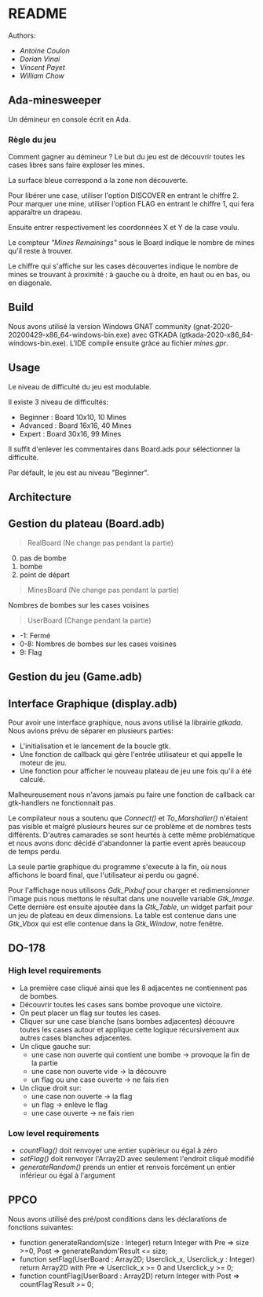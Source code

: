 # README

Authors:

- *Antoine Coulon*
- *Dorian Vinai*
- *Vincent Payet*
- *William Chow*

## Ada-minesweeper

Un démineur en console écrit en Ada.

### Règle du jeu

Comment gagner au démineur ?
Le but du jeu est de découvrir toutes les cases libres sans faire exploser les mines.

La surface bleue correspond a la zone non découverte.

Pour libérer une case, utiliser l'option DISCOVER en entrant le chiffre 2.
Pour marquer une mine, utiliser l'option FLAG en entrant le chiffre 1, qui fera apparaître un drapeau.

Ensuite entrer respectivement les coordonnées X et Y de la case voulu.

Le compteur *"Mines Remainings"* sous le Board indique le nombre de mines qu'il reste à trouver.

Le chiffre qui s'affiche sur les cases découvertes indique le nombre de mines se trouvant à proximité : à gauche ou à droite, en haut ou en bas, ou en diagonale.

## Build

Nous avons utilisé la version Windows GNAT community (gnat-2020-20200429-x86_64-windows-bin.exe) avec GTKADA (gtkada-2020-x86_64-windows-bin.exe). L'IDE compile ensuite grâce au fichier *mines.gpr*.

## Usage

Le niveau de difficulté du jeu est modulable.

Il existe 3 niveau de difficultés:

- Beginner : Board 10x10, 10 Mines
- Advanced : Board 16x16, 40 Mines
- Expert : Board 30x16, 99 Mines

Il suffit d'enlever les commentaires dans Board.ads pour sélectionner la difficulté.

Par défault, le jeu est au niveau "Beginner".

## Architecture

## Gestion du plateau (Board.adb)

> RealBoard (Ne change pas pendant la partie)

0. pas de bombe
1. bombe
2. point de départ

> MinesBoard (Ne change pas pendant la partie)

Nombres de bombes sur les cases voisines

> UserBoard (Change pendant la partie)

- -1: Fermé
- 0-8: Nombres de bombes sur les cases voisines
- 9: Flag

## Gestion du jeu (Game.adb)

## Interface Graphique (display.adb)

Pour avoir une interface graphique, nous avons utilisé la librairie *gtkada*. Nous avions prévu de séparer en plusieurs parties:

- L'initialisation et le lancement de la boucle gtk.
- Une fonction de callback qui gère l'entrée utilisateur et qui appelle le moteur de jeu.
- Une fonction pour afficher le nouveau plateau de jeu une fois qu'il a été calculé.

Malheureusement nous n'avons jamais pu faire une fonction de callback car gtk-handlers ne fonctionnait pas.

Le compilateur nous a soutenu que *Connect()* et *To_Marshaller()* n'étaient pas visible et malgré plusieurs heures sur ce problème et de nombres tests différents. D'autres camarades se sont heurtés à cette même problématique et nous avons donc décidé d'abandonner la partie event après beaucoup de temps perdu.

La seule partie graphique du programme s'execute à la fin, où nous affichons le board final, que l'utilisateur ai perdu ou gagné.

Pour l'affichage nous utilisons *Gdk_Pixbuf* pour charger et redimensionner l'image puis nous mettons le résultat dans une nouvelle variable *Gtk_Image*. Cette dernière est ensuite ajoutée dans la *Gtk_Table*, un widget parfait pour un jeu de plateau en deux dimensions. La table est contenue dans une *Gtk_Vbox* qui est elle contenue dans la *Gtk_Window*, notre fenêtre.

## DO-178

### High level requirements

- La première case cliqué ainsi que les 8 adjacentes ne contiennent pas de bombes.
- Découvrir toutes les cases sans bombe provoque une victoire.
- On peut placer un flag sur toutes les cases.
- Cliquer sur une case blanche (sans bombes adjacentes) découvre toutes les cases autour et applique cette logique récursivement aux autres cases blanches adjacentes.
- Un clique gauche sur:
  - une case non ouverte qui contient une bombe -> provoque la fin de la partie
  - une case non ouverte vide -> la découvre
  - un flag ou une case ouverte -> ne fais rien
- Un clique droit sur:
  - une case non ouverte -> la flag  
  - un flag -> enlève le flag
  - une case ouverte -> ne fais rien

### Low level requirements

- *countFlag()* doit renvoyer une entier supérieur ou égal à zéro
- *setFlag()* doit renvoyer l'Array2D avec seulement l'endroit cliqué modifié
- *generateRandom()* prends un entier et renvois forcément un entier inférieur ou égal à l'argument

## PPCO

Nous avons utilisé des pré/post conditions dans les déclarations de fonctions suivantes:

- function generateRandom(size : Integer) return Integer with Pre => size >=0, Post => generateRandom'Result <= size;
- function setFlag(UserBoard : Array2D; Userclick_x, Userclick_y : Integer) return Array2D with Pre => Userclick_x >= 0 and Userclick_y >= 0;
- function countFlag(UserBoard : Array2D) return Integer with Post => countFlag'Result >= 0;
